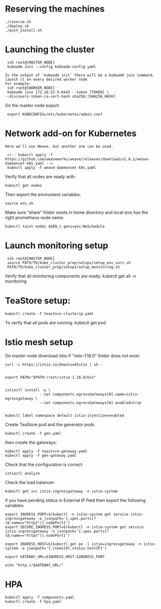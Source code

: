 # Reserving the machines
	./reserve.sh
 	./deploy.sh
  	./post_install.sh

# Launching the cluster
	
	 ssh root@[MASTER_NODE]
	 kubeadm init --config kubeadm-config.yaml

	In the output of `kubeadm init` there will be a kubeadm join command, launch it on every desired worker node
	For example:
	 ssh root@[WORKER_NODE]
	 kubeadm join 172.16.52.5:6443 --token [TOKEN] \
	--discovery-token-ca-cert-hash sha256:[SHA256_HASH]

On the master node export:

	 export KUBECONFIG=/etc/kubernetes/admin.conf

# Network add-on for Kubernetes
	Here we'll use Weave, but another one can be used.
	 
	 <!-- kubectl apply -f https://github.com/weaveworks/weave/releases/download/v2.8.1/weave-daemonset-k8s.yaml -->
	 kubectl apply -f weave-daemonset-k8s.yaml
  
  Verify that all nodes are ready with:
  
  	kubectl get nodes
   
Then export the enviroment variables:

   	source env.sh
    
  Make sure "share" folder exists in home directory and local-pvs has the right prometheus node name:
  
	kubectl taint nodes $GEN_1 gens=yes:NoSchedule

# Launch monitoring setup
	
	 ssh root@[MASTER_NODE]
	 source PATH/TO/kube_cluster_prep/setups/setup_env_vars.sh
	 PATH/TO/kube_cluster_prep/setups/setup_monitoring.sh
  
  Verify that all monitoring components are ready:
 	 kubectl get all -n monitoring

# TeaStore setup:
	kubectl create -f teastore-clusterip.yaml
 
 To verify that all pods are running:
	kubectl get pod

# Istio mesh setup

On master node download istio if "istio-1.18.0" folder does not exist:
 

	curl -L https://istio.io/downloadIstio | sh -


	export PATH="$PATH:/root/istio-1.18.0/bin"


	istioctl install -y \
					--set components.egressGateways[0].name=istio-egressgateway \
					--set components.egressGateways[0].enabled=true


	kubectl label namespace default istio-injection=enabled



Create TeaStore pod and the generator pods


	kubectl create -f gen.yaml


then create the gateways:


	kubectl apply -f teastore-gateway.yaml
	kubectl apply -f gen-gateway.yaml


Check that the configuration is correct:

	istioctl analyze

Check the load balancer:


	kubectl get svc istio-ingressgateway -n istio-system


if you have pending status in External IP field then export the following variables:


	export INGRESS_PORT=$(kubectl -n istio-system get service istio-ingressgateway -o jsonpath='{.spec.ports[?(@.name=="http2")].nodePort}')
	export SECURE_INGRESS_PORT=$(kubectl -n istio-system get service istio-ingressgateway -o jsonpath='{.spec.ports[?(@.name=="https")].nodePort}')

	export INGRESS_HOST=$(kubectl get po -l istio=ingressgateway -n istio-system -o jsonpath='{.items[0].status.hostIP}')

	export GATEWAY_URL=$INGRESS_HOST:$INGRESS_PORT

	echo "http://$GATEWAY_URL/"


# HPA

	kubectl apply -f components.yaml
	kubectl create -f hpa.yaml
